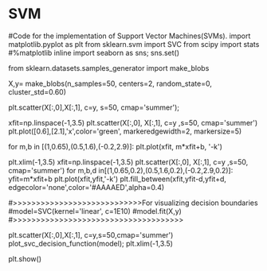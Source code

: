 # SVM
#Code for the implementation of Support Vector Machines(SVMs).
import matplotlib.pyplot as plt
from sklearn.svm import SVC
from scipy import stats
#%matplotlib inline
import seaborn as sns; sns.set()

from sklearn.datasets.samples_generator import make_blobs

X,y= make_blobs(n_samples=50, centers=2, random_state=0, cluster_std=0.60)

plt.scatter(X[:,0],X[:,1], c=y, s=50, cmap='summer');

xfit=np.linspace(-1,3.5)
plt.scatter(X[:,0], X[:,1], c=y ,s=50, cmap='summer')
plt.plot([0.6],[2.1],'x',color='green', markeredgewidth=2, markersize=5)

for m,b in [(1,0.65),(0.5,1.6),(-0.2,2.9)]:
    plt.plot(xfit, m*xfit+b, '-k')

plt.xlim(-1,3.5)
xfit=np.linspace(-1,3.5)
plt.scatter(X[:,0], X[:,1], c=y ,s=50, cmap='summer')
for m,b,d in[(1,0.65,0.2),(0.5,1.6,0.2),(-0.2,2.9,0.2)]:
    yfit=m*xfit+b
    plt.plot(xfit,yfit,'-k')
    plt.fill_between(xfit,yfit-d,yfit+d, edgecolor='none',color='#AAAAED',alpha=0.4)

#>>>>>>>>>>>>>>>>>>>>>>>>>>>>For visualizing decision boundaries
#model=SVC(kernel='linear', c=1E10)
#model.fit(X,y)
#>>>>>>>>>>>>>>>>>>>>>>>>>>>>>>>>>>>>>




plt.scatter(X[:,0],X[:,1], c=y,s=50,cmap='summer')
plot_svc_decision_function(model);
plt.xlim(-1,3.5)

plt.show()

